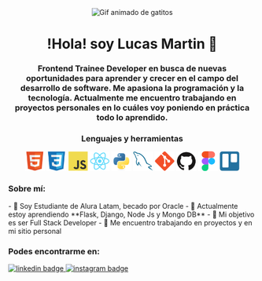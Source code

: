 <div id="header" align = "center">
 <img src="https://media.giphy.com/media/v1.Y2lkPTc5MGI3NjExMDBmMTY2MDU3ZWQ4MTI0MmE0ZWExYjc2ZjgzOWIzMjAxY2E0ODI2ZCZjdD1n/l3q2KRkOVYvi8WfU4/giphy.gif" width="200" alt="Gif animado de gatitos">
 <h1 align="center"> !Hola! soy Lucas Martin 👋</h1>
 <h3> 
  Frontend Trainee Developer en busca de nuevas oportunidades para aprender y crecer en el campo del desarrollo de software. Me apasiona la programación y la tecnología. Actualmente me encuentro trabajando en proyectos personales en lo cuáles voy poniendo en práctica todo lo aprendido.
 </h3>
</div>
<div align="center">
 <h3> Lenguajes y herramientas </h3>
 <div id="languages-tools">
  <!-- Html --->
  <img src="https://github.com/devicons/devicon/blob/master/icons/html5/html5-original.svg" title="HTML5" alt="HTML5" width="40" height="40">
  <!-- Css --->
  <img src="https://github.com/devicons/devicon/blob/master/icons/css3/css3-original.svg" title="CSS3" alt="CSS3" width="40" height="40">
  <!-- Js --->
  <img src="https://github.com/devicons/devicon/blob/master/icons/javascript/javascript-original.svg" title="JAVASCRIPT" alt="JAVASCRIPT" width="40" height="40">
  <!-- React Js --->
  <img src="https://github.com/devicons/devicon/blob/master/icons/react/react-original.svg" title="REACT JS" alt="REACT JS" width="40" height="40">
  <!-- Py --->
  <img src="https://github.com/devicons/devicon/blob/master/icons/python/python-original.svg" title="PYTHON" alt="PYTHON" width="40" height="40">
  <!-- MySql --->
  <img src="https://github.com/devicons/devicon/blob/master/icons/mysql/mysql-original.svg" title="MySQL" alt="MySQL" width="40" height="40">
  <!-- Git --->
  <img src="https://github.com/devicons/devicon/blob/master/icons/git/git-original.svg" title="GIT" alt="GIT" width="40" height="40">
  <!-- Github --->
  <img src="https://github.com/devicons/devicon/blob/master/icons/github/github-original.svg" title="GITHUB" alt="GITHUB" width="40" height="40">
  <!-- Figma -->
  <img src="https://github.com/devicons/devicon/blob/master/icons/figma/figma-original.svg" title="FIGMA" alt="FIGMA" width="40" height="40">
  <!-- Trello -->
  <img src="https://github.com/devicons/devicon/blob/master/icons/trello/trello-plain.svg" title="TRELLO" alt="TRELLO" width="40" height="40">
 </div>
</div>
<div align = left > 
 <h3> Sobre mí: </h3>
 - 📝 Soy Estudiante de Alura Latam, becado por Oracle
 - 🌱 Actualmente estoy aprendiendo **Flask, Django, Node Js y Mongo DB**
 - 📌 Mi objetivo es ser Full Stack Developer
 - 💼 Me encuentro trabajando en proyectos y en mi sitio personal
</div>
<div id="badges" align = left > 
 <h3> Podes encontrarme en: </h3>
  <a href="https://www.linkedin.com/in/lucasmartintorres/">  
   <img src="https://img.shields.io/static/v1?label=<LABEL>&message=<MESSAGE>&color=<COLOR>" alt="linkedin badge">
  </a>
  <a href="https://www.instagram.com/lucasmartinmenssana/">  
   <img src="https://img.shields.io/badge/<LABEL>-<MESSAGE>-<COLOR>" alt="instagram badge">
  </a>
</div>

